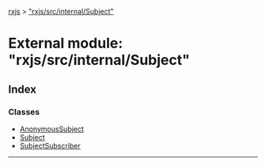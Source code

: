 [rxjs](../README.md) > ["rxjs/src/internal/Subject"](../modules/_rxjs_src_internal_subject_.md)

# External module: "rxjs/src/internal/Subject"

## Index

### Classes

* [AnonymousSubject](../classes/_rxjs_src_internal_subject_.anonymoussubject.md)
* [Subject](../classes/_rxjs_src_internal_subject_.subject.md)
* [SubjectSubscriber](../classes/_rxjs_src_internal_subject_.subjectsubscriber.md)

---

